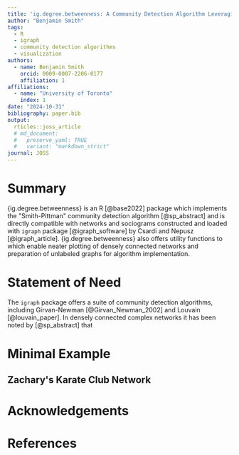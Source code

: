```yaml
---
title: 'ig.degree.betweenness: A Community Detection Algorithm Leveraging Degree Centrality'
author: "Benjamin Smith"
tags:
  - R
  - igraph
  - community detection algorithms
  - visualization
authors:
  - name: Benjamin Smith
    orcid: 0009-0007-2206-0177
    affiliation: 1
affiliations:
  - name: "University of Toronto"
    index: 1
date: "2024-10-31"
bibliography: paper.bib
output:
  rticles::joss_article
  # md_document:
  #   preserve_yaml: TRUE
  #   variant: "markdown_strict"
journal: JOSS
---
```


# Summary

{ig.degree.betweenness} is an R [@base2022] package which implements the "Smith-Pittman" community detection algorithm [@sp_abstract] and is directly compatible with networks and sociograms constructed and loaded with `igraph` package [@igraph_software] by Csardi and Nepusz [@igraph_article]. {ig.degree.betweenness} also offers utility functions to which enable neater plotting of densely connected networks and preparation of unlabeled graphs for algorithm implementation.

# Statement of Need

The `igraph` package offers a suite of community detection algorithms, including Girvan-Newman [@Girvan_Newman_2002] and Louvain [@louvain_paper]. In densely connected complex networks it has been noted by [@sp_abstract] that 
# Minimal Example

## Zachary's Karate Club Network
<!--
The dataset commonly referred to as "Zachary's karate club network" by Zachary (1997) is a social network between members of a university club led by president John A. and karate instructor Mr. Hi (pseudonyms). At the beginning of the study there was an initial conflict between the club president, John A., and Mr. Hi over the price of karate lessons. As time passed, the entire club became divided over this issue. After a series of increasingly sharp factional confrontations over the price of lessons, the officers of the club, led by John A., fired Mr. Hi. The supporters of Mr. Hi retaliated by resigning and forming a new organization headed by Mr. Hi. Figure 1 shows the karate club network where the nodes signify individuals in the club and the edges signifies the existence of a relationship between two members. The node color indicates which group the members associated with post-split. 

Since the division of the club and its members is known, this social network is a classic example dataset used and studied. In the context of community detection, the object of interest is seeing if the split could be identified based on the relationships between members. When applied in an unsupervised setting, the Girvan-Newman and Louvain algorthims identify communities of nodes which optimize modularity according to their approaches. However, the communities identified do not appear to identify a possible division in the group which is contextually informative or interpretative. The Smith-Pittman algorithm identifies 3 communities which could can be understood as individuals who would certainly associate with John A. or Mr. Hi and an uncertain group. Figure 2 shows the comparison between the three algorithms. 


![The Zachary karate club network with the true split between members defined by node colors. John A. and Mr. Hi are denoted by 'J' and 'H', with other members being listed as numbers](paper_files/figure-latex/unnamed-chunk-1-1.pdf) 


![Unsupervised Community Detection by (a) Girvan-Newman, (b) Louvain and (c) Smith-Pittman for the karate network.](paper_files/figure-latex/unnamed-chunk-2-1.pdf) 
-->

# Acknowledgements

# References

